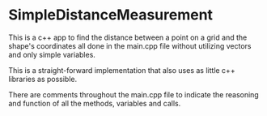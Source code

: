# SimpleDistanceMeasurement
This is a c++ app to find the distance between a point on a grid and the shape's coordinates all done in the main.cpp file without utilizing vectors and only simple variables.

This is a straight-forward implementation that also uses as little c++ libraries as possible.

There are comments throughout the main.cpp file to indicate the reasoning and function of all the methods, variables and calls.
